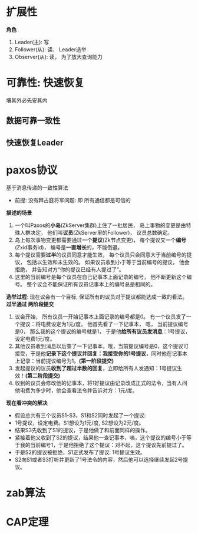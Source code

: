 # 扩展性

**角色**

1. Leader(主): 写
2. Follower(从): 读、 Leader选举
3. Observer(从): 读， 为了放大查询能力

# 可靠性: 快速恢复

壤其外必先安其内

## 数据可靠一致性

## 快速恢复Leader

# paxos协议

基于消息传递的一致性算法

- 前提: 没有拜占庭将军问题: 即 所有通信都是可信的

**描述的场景**

1. 一个叫Paxos的**小岛**(ZkServer集群)上住了一批居民， 岛上事物的变更是由特殊人群决定， 他们叫**议员**(ZkServer里的Follower)， 议员总数确定。 
2. 岛上每次事物变更都需要通过一个**提议**(Zk节点变更)， 每个提议又一个**编号**(Zxid事务id)， 编号是**一直增长**的，不能倒退。 
3. 每个提议需要**过半**的议员同意才能生效， 每个议员只会同意大于当前编号的提议， 包括以生效和未生效的。 如果议员收到小于等于当前编号的提议， 他会拒绝， 并告知对方“你的提议已经有人提过了”。 
4. 这里的当前编号是每个议员在自己记事本上面记录的编号， 他不断更新这个编号。 整个议会不能保证所有议员记事本上的编号总是相同的。 

**选举过程**: 现在议会有一个目标, 保证所有的议员对于提议都能达成一致的看法。**过半通过 两阶段提交**

1. 议会开始， 所有议员一开始记事本上面记录的编号都是0。 有一个议员发了一个提议：将电费设定为1元/度。 他首先看了一下记事本， 嗯， 当前提议编号是0， 那么我的这个提议的编号就是1， 于是他**给所有议员发消息**：1号提议，设定电费1元/度。 
2. 其他议员收到消息以后查了一下记事本，哦，当前提议编号是0，这个提议可接受，于是他**记录下这个提议并回复：我接受你的1号提议**，同时他在记事本上记录：当前提议编号为1。**(第一阶段提交)**
3. 发起提议的议员**收到了超过半数的回复**，立即给所有人发通知：1号提议生效！**(第二阶段提交)**
4. 收到的议员会修改他的记事本，将1好提议由记录改成正式的法令，当有人问他电费为多少时，他会查看法令并告诉对方：1元/度。

**现在看冲突的解决**

- 假设总共有三个议员S1-S3，S1和S2同时发起了一个提议:
- 1号提议，设定电费。S1想设为1元/度, S2想设为2元/度。
- 结果S3先收到了S1的提议，于是他做了和前面同样的操作。
- 紧接着他又收到了S2的提议，结果他一查记事本，咦，这个提议的编号小于等于我的当前编号1，于是他拒绝了这个提议：对不起，这个提议先前提过了。
- 于是S2的提议被拒绝，S1正式发布了提议: 1号提议生效。
- S2向S1或者S3打听并更新了1号法令的内容，然后他可以选择继续发起2号提议。



# zab算法

# CAP定理